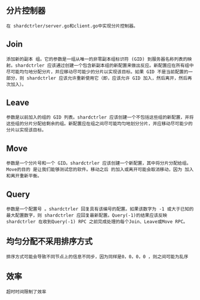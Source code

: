 ## 分片控制器
    在 shardctrler/server.go和client.go中实现分片控制器。

##  Join 
    添加新的副本 组。它的参数是一组从唯一的非零副本组标识符 (GID) 到服务器名称列表的映射。shardctrler 应该通过创建一个包含新副本组的新配置来做出反应。新配置应在所有组中尽可能均匀地分配分片，并应移动尽可能少的分片以实现该目标。如果 GID 不是当前配置的一部分，则 shardctrler 应该允许重新使用它（即，应该允许 GID 加入，然后离开，然后再次加入）。

## Leave 
    参数是以前加入的组的 GID 列表。shardctrler 应该创建一个不包括这些组的新配置，并将这些组的分片分配给剩余的组。新配置应在组之间尽可能均匀地划分分片，并应移动尽可能少的分片以实现该目标。

## Move 
    参数是一个分片号和一个 GID。shardctrler 应该创建一个新配置，其中将分片分配给组。Move的目的 是让我们能够测试您的软件。移动之后 的加入或离开可能会取消移动，因为 加入和离开重新平衡。

## Query 
    参数是一个配置号 。shardctrler 回复具有该编号的配置。如果该数字为 -1 或大于已知的最大配置数字，则 shardctrler 应回复最新配置。Query(-1)的结果应该反映 shardctrler 在收到Query(-1) RPC 之前完成处理的每个Join、Leave或Move RPC。

## 均匀分配不采用排序方式
    排序方式可能会导致不同节点上的信息不同步，因为同样是0，0，0，0 ，则之间可能为乱序

## 效率
    超时时间限制了效率